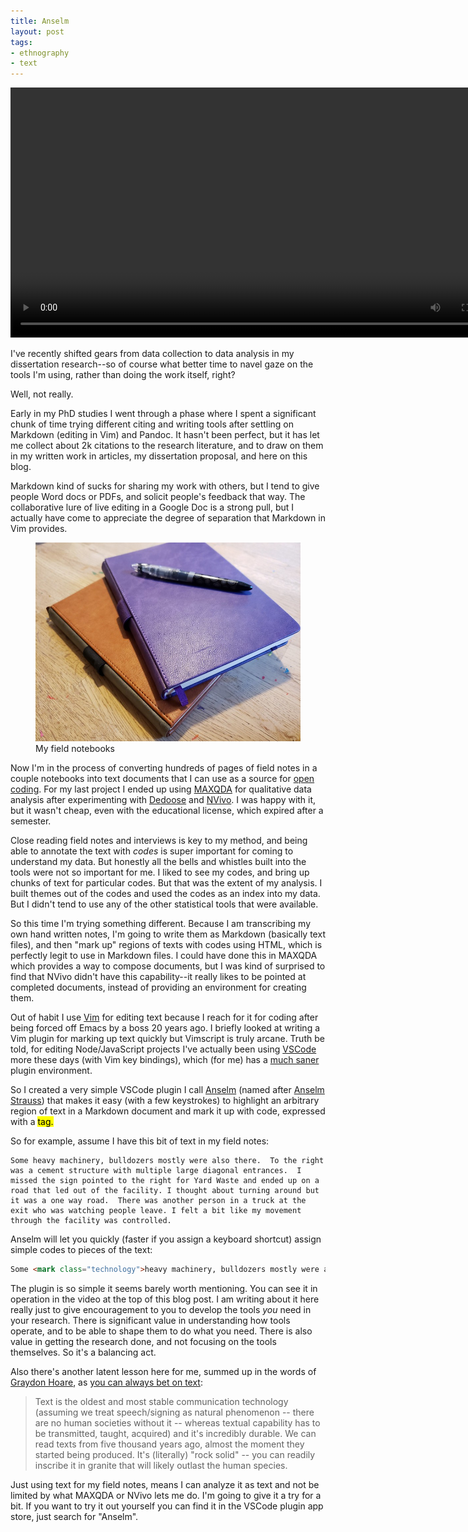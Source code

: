 ```yaml
---
title: Anselm
layout: post
tags:
- ethnography
- text
---
```


<video controls width="800" autoplay loop>
  <source src="/videos/anselm.mp4" type="video/mp4">
</video>

<br>

I've recently shifted gears from data collection to data analysis in my
dissertation research--so of course what better time to navel gaze on the tools
I'm using, rather than doing the work itself, right?

Well, not really.

Early in my PhD studies I went through a phase where I spent a significant chunk
of time trying different citing and writing tools after settling on Markdown
(editing in Vim) and Pandoc. It hasn't been perfect, but it has let me collect
about 2k citations to the research literature, and to draw on them in my written work in
articles, my dissertation proposal, and here on this blog.

Markdown kind of sucks for sharing my work with others, but I tend to give
people Word docs or PDFs, and solicit people's feedback that way. The
collaborative lure of live editing in a Google Doc is a strong pull, but I
actually have come to appreciate the degree of separation that Markdown in Vim
provides.

<figure>
<img src="/images/fieldnotes.jpg" class="img-responsive">
<figcaption>
My field notebooks
</figcaption>
</figure>

Now I'm in the process of converting hundreds of pages of field notes in a
couple notebooks into text documents that I can use as a source for [open
coding]. For my last project I ended up using [MAXQDA] for qualitative data
analysis after experimenting with [Dedoose] and [NVivo]. I was happy with it,
but it wasn't cheap, even with the educational license, which expired after a
semester.

Close reading field notes and interviews is key to my method, and being able to
annotate the text with *codes* is super important for coming to understand my
data. But honestly all the bells and whistles built into the tools were not so
important for me.  I liked to see my codes, and bring up chunks of text for
particular codes. But that was the extent of my analysis. I built themes out of
the codes and used the codes as an index into my data. But I didn't tend to use
any of the other statistical tools that were available.

So this time I'm trying something different. Because I am transcribing my own
hand written notes, I'm going to write them as Markdown (basically text files),
and then "mark up" regions of texts with codes using HTML, which is perfectly
legit to use in Markdown files. I could have done this in MAXQDA which provides
a way to compose documents, but I was kind of surprised to find that NVivo
didn't have this capability--it really likes to be pointed at completed
documents, instead of providing an environment for creating them.

Out of habit I use [Vim] for editing text because I reach for it for coding
after being forced off Emacs by a boss 20 years ago. I briefly looked at writing
a Vim plugin for marking up text quickly but Vimscript is truly arcane. Truth be
told, for editing Node/JavaScript projects I've actually been using [VSCode] more these
days (with Vim key bindings), which (for me) has a [much saner] plugin
environment.

So I created a very simple VSCode plugin I call [Anselm]
(named after [Anselm Strauss]) that makes it easy (with a few keystrokes) to
highlight an arbitrary region of text in a Markdown document and mark it up with
code, expressed with a <mark> tag. 

So for example, assume I have this bit of text in my field notes:

```text
Some heavy machinery, bulldozers mostly were also there.  To the right was a cement structure with multiple large diagonal entrances.  I missed the sign pointed to the right for Yard Waste and ended up on a road that led out of the facility. I thought about turning around but it was a one way road.  There was another person in a truck at the exit who was watching people leave. I felt a bit like my movement through the facility was controlled.
```

Anselm will let you quickly (faster if you assign a keyboard shortcut) assign simple codes to pieces of the text:

```html
Some <mark class="technology">heavy machinery, bulldozers mostly were also there</mark>.  To the right was a <mark class="architecture">cement structure with multiple large diagonal entrances</mark>. I missed the sign pointed to the right for Yard Waste and ended up on a road that led out of the facility. I thought about turning around but it was a one way road. <mark class="surveillance">There was another person in a truck at the exit who was watching people leave. I felt a bit like my movement through the facility was controlled.</mark>
```

The plugin is so simple it seems barely worth mentioning. You can see it in
operation in the video at the top of this blog post. I am writing about it here
really just to give encouragement to you to develop the tools *you* need in your research.
There is significant value in understanding how tools operate, and to be able to
shape them to do what you need. There is also value in getting the research
done, and not focusing on the tools themselves. So it's a balancing act.

Also there's another latent lesson here for me, summed up in the words of [Graydon Hoare], as [you can always bet on text]:

> Text is the oldest and most stable communication technology (assuming we
> treat speech/signing as natural phenomenon -- there are no human societies
> without it -- whereas textual capability has to be transmitted, taught,
> acquired) and it's incredibly durable. We can read texts from five thousand
> years ago, almost the moment they started being produced. It's (literally)
> "rock solid" -- you can readily inscribe it in granite that will likely outlast
> the human species.

Just using text for my field notes, means I can analyze it as text and not be
limited by what MAXQDA or NVivo lets me do. I'm going to give it a try for a
bit. If you want to try it out yourself you can find it in the VSCode plugin app
store, just search for "Anselm".

[open coding]: https://en.wikipedia.org/wiki/Open_coding
[MAXQDA]: https://www.maxqda.com/
[Dedoose]: https://www.dedoose.com/
[NVivo]: https://www.qsrinternational.com/nvivo/home
[much saner]: https://code.visualstudio.com/api/get-started/your-first-extension
[you can always bet on text]: https://graydon2.dreamwidth.org/193447.html
[Anselm Strauss]: https://en.wikipedia.org/wiki/Anselm_Strauss
[Graydon Hoare]: https://twitter.com/graydon_pub
[Anselm]: https://github.com/edsu/anselm/
[Vim]: https://www.vim.org/
[VSCode]: https://code.visualstudio.com/

